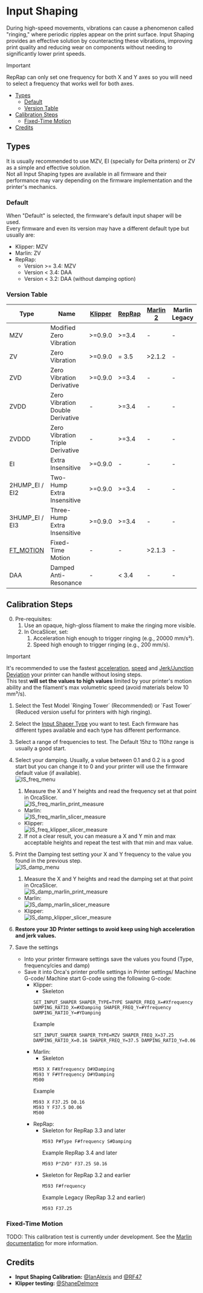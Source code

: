 # Input Shaping

During high-speed movements, vibrations can cause a phenomenon called "ringing," where periodic ripples appear on the print surface. Input Shaping provides an effective solution by counteracting these vibrations, improving print quality and reducing wear on components without needing to significantly lower print speeds.

> [!IMPORTANT]
> RepRap can only set one frequency for both X and Y axes so you will need to select a frequency that works well for both axes.

- [Types](#types)
  - [Default](#default)
  - [Version Table](#version-table)
- [Calibration Steps](#calibration-steps)
  - [Fixed-Time Motion](#fixed-time-motion)
- [Credits](#credits)

## Types

It is usually recommended to use MZV, EI (specially for Delta printers) or ZV as a simple and effective solution.  
Not all Input Shaping types are available in all firmware and their performance may vary depending on the firmware implementation and the printer's mechanics.

### Default

When "Default" is selected, the firmware's default input shaper will be used.  
Every firmware and even its version may have a different default type but usually are:

- Klipper: MZV
- Marlin: ZV
- RepRap:
  - Version >= 3.4: MZV
  - Version < 3.4: DAA
  - Version < 3.2: DAA (without damping option)

### Version Table

| Type | Name | [Klipper](https://www.klipper3d.org/Resonance_Compensation.html#technical-details) | [RepRap](https://docs.duet3d.com/User_manual/Reference/Gcodes#m593-configure-input-shaping) | [Marlin 2](https://marlinfw.org/docs/features/ft_motion.html#more-complexity-zv-input-shaper) | Marlin Legacy |
|---|---|---|---|---|---|
| MZV | Modified Zero Vibration | >=0.9.0 | >=3.4 | - | - |
| ZV | Zero Vibration | >=0.9.0 | = 3.5 | >2.1.2 | - |
| ZVD | Zero Vibration Derivative | >=0.9.0 | >=3.4 | - | - |
| ZVDD | Zero Vibration Double Derivative | - | >=3.4 | - | - |
| ZVDDD | Zero Vibration Triple Derivative | - | >=3.4 | - | - |
| EI | Extra Insensitive | >=0.9.0 | - | - | - |
| 2HUMP_EI / EI2 | Two-Hump Extra Insensitive | >=0.9.0 | >=3.4 | - | - |
| 3HUMP_EI / EI3 | Three-Hump Extra Insensitive | >=0.9.0 | >=3.4 | - | - |
| [FT_MOTION](https://marlinfw.org/docs/features/ft_motion.html#fixed-time-motion-by-ulendo) | Fixed-Time Motion | - | - | >2.1.3 | - |
| DAA | Damped Anti-Resonance | - | < 3.4 | - | - |

## Calibration Steps

0. Pre-requisites:
   1. Use an opaque, high-gloss filament to make the ringing more visible.
   2. In OrcaSlicer, set:
      1. Acceleration high enough to trigger ringing (e.g., 20000 mm/s²).
      2. Speed high enough to trigger ringing (e.g., 200 mm/s).

> [!IMPORTANT]
> It's recommended to use the fastest [acceleration](speed_settings_acceleration), [speed](speed_settings_other_layers_speed) and [Jerk/Junction Deviation](speed_settings_jerk_xy) your printer can handle without losing steps.  
> This test **will set the values to high values** limited by your printer's motion ability and the filament's max volumetric speed (avoid materials below 10 mm³/s).

1. Select the Test Model ´Ringing Tower´ (Recommended) or ´Fast Tower´ (Reduced version useful for printers with high ringing).
2. Select the [Input Shaper Type](#types) you want to test. Each firmware has different types available and each type has different performance.
3. Select a range of frequencies to test. The Default 15hz to 110hz range is usually a good start.
4. Select your damping. Usually, a value between 0.1 and 0.2 is a good start but you can change it to 0 and your printer will use the firmware default value (if available).  
   ![IS_freq_menu](https://github.com/SoftFever/OrcaSlicer/blob/main/doc/images/InputShaping/IS_freq_menu.png?raw=true)
   1. Measure the X and Y heights and read the frequency set at that point in OrcaSlicer.  
      ![IS_freq_marlin_print_measure](https://github.com/SoftFever/OrcaSlicer/blob/main/doc/images/InputShaping/IS_freq_marlin_print_measure.jpg?raw=true)
   - Marlin:  
     ![IS_freq_marlin_slicer_measure](https://github.com/SoftFever/OrcaSlicer/blob/main/doc/images/InputShaping/IS_freq_marlin_slicer_measure.png?raw=true)
   - Klipper:  
     ![IS_freq_klipper_slicer_measure](https://github.com/SoftFever/OrcaSlicer/blob/main/doc/images/InputShaping/IS_freq_klipper_slicer_measure.png?raw=true)
   2. If not a clear result, you can measure a X and Y min and max acceptable heights and repeat the test with that min and max value.
5. Print the Damping test setting your X and Y frequency to the value you found in the previous step.  
   ![IS_damp_menu](https://github.com/SoftFever/OrcaSlicer/blob/main/doc/images/InputShaping/IS_damp_menu.png?raw=true)
   1. Measure the X and Y heights and read the damping set at that point in OrcaSlicer.  
      ![IS_damp_marlin_print_measure](https://github.com/SoftFever/OrcaSlicer/blob/main/doc/images/InputShaping/IS_damp_marlin_print_measure.jpg?raw=true)
   - Marlin:  
     ![IS_damp_marlin_slicer_measure](https://github.com/SoftFever/OrcaSlicer/blob/main/doc/images/InputShaping/IS_damp_marlin_slicer_measure.png?raw=true)
   - Klipper:  
     ![IS_damp_klipper_slicer_measure](https://github.com/SoftFever/OrcaSlicer/blob/main/doc/images/InputShaping/IS_damp_klipper_slicer_measure.png?raw=true)

6. **Restore your 3D Printer settings to avoid keep using high acceleration and jerk values.**
7. Save the settings
   - Into your printer firmware settings save the values you found (Type, frequency/cies and damp)
   - Save it into Orca's printer profile settings in Printer settings/ Machine G-code/ Machine start G-code using the following G-code:
     - Klipper:
       - Skeleton
       ```gcode
       SET_INPUT_SHAPER SHAPER_TYPE=TYPE SHAPER_FREQ_X=#Xfrequency DAMPING_RATIO_X=#XDamping SHAPER_FREQ_Y=#Yfrequency DAMPING_RATIO_Y=#YDamping
       ```
       Example
       ```gcode
       SET_INPUT_SHAPER SHAPER_TYPE=MZV SHAPER_FREQ_X=37.25 DAMPING_RATIO_X=0.16 SHAPER_FREQ_Y=37.5 DAMPING_RATIO_Y=0.06
       ```
     - Marlin:
       - Skeleton
       ```gcode
       M593 X F#Xfrequency D#XDamping
       M593 Y F#Yfrequency D#YDamping
       M500
       ```
       Example
       ```gcode
       M593 X F37.25 D0.16
       M593 Y F37.5 D0.06
       M500
       ```
     - RepRap:
       - Skeleton for RepRap 3.3 and later
         ```gcode
         M593 P#Type F#frequency S#Damping
         ```
         Example RepRap 3.4 and later
         ```gcode
         M593 P"ZVD" F37.25 S0.16
         ```
       - Skeleton for RepRap 3.2 and earlier
         ```gcode
         M593 F#frequency
         ```
         Example Legacy (RepRap 3.2 and earlier)
         ```gcode
         M593 F37.25
         ```

### Fixed-Time Motion

TODO: This calibration test is currently under development. See the [Marlin documentation](https://marlinfw.org/docs/gcode/M493.html) for more information.

## Credits

- **Input Shaping Calibration:** [@IanAlexis](https://github.com/IanAlexis) and [@RF47](https://github.com/RF47)
- **Klipper testing:** [@ShaneDelmore](https://github.com/ShaneDelmore)
